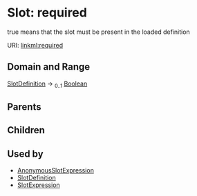 
# Slot: required


true means that the slot must be present in the loaded definition

URI: [linkml:required](https://w3id.org/linkml/required)


## Domain and Range

[SlotDefinition](SlotDefinition.md) &#8594;  <sub>0..1</sub> [Boolean](Boolean.md)

## Parents


## Children


## Used by

 * [AnonymousSlotExpression](AnonymousSlotExpression.md)
 * [SlotDefinition](SlotDefinition.md)
 * [SlotExpression](SlotExpression.md)
